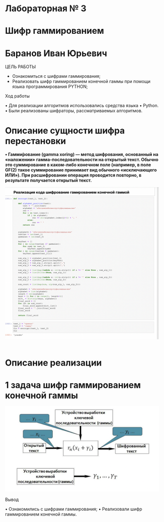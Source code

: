 # Лабораторная № 3
# Шифр гаммированием
# Баранов Иван Юрьевич

ЦЕЛЬ РАБОТЫ

-  Ознакомиться с шифрами гаммирования;
-  Реализовать шифр гаммированием конечной гаммы при помощи языка программирования PYTHON;

Ход работы 

•	Для реализации алгоритмов использовались средства языка
•	Python.
•	Были реализованы шифраторы, рассматриваемых алгоритмов. 

# Описание сущности шифра перестановки

**•	Гамми́рование (gamma xoring) — метод шифрования, основанный на «наложении» гамма-последовательности на открытый текст. Обычно это суммирование в каком-либо конечном поле (например, в поле GF(2) такое суммирование принимает вид обычного «исключающего ИЛИ»). При расшифровании операция проводится повторно, в результате получается открытый текст.**

![Рис1](presentations/img/1.png)
 
# Описание реализации
# 1 задача шифр гаммированием конечной гаммы
![Рис2](img/2.png)

Вывод

•	Ознакомились с шифрами гаммирования;
•	Реализовали шифр гаммированием конечной гаммы.
